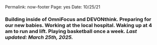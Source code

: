 
Permalink: now-footer
Page: yes
Date: 10/25/21

### Building inside of OmniFocus and DEVONthink. Preparing for our new babies. Working at the local hospital. Waking up at 4 am to run and lift. Playing basketball once a week. *Last updated: March 25th, 2025.*